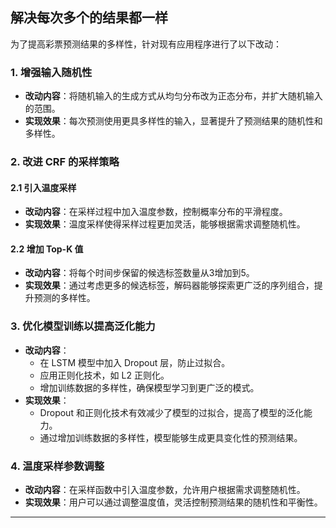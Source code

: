 ## 解决每次多个的结果都一样

为了提高彩票预测结果的多样性，针对现有应用程序进行了以下改动：

### 1. 增强输入随机性

- **改动内容**：将随机输入的生成方式从均匀分布改为正态分布，并扩大随机输入的范围。
- **实现效果**：每次预测使用更具多样性的输入，显著提升了预测结果的随机性和多样性。

### 2. 改进 CRF 的采样策略

#### 2.1 引入温度采样

- **改动内容**：在采样过程中加入温度参数，控制概率分布的平滑程度。
- **实现效果**：温度采样使得采样过程更加灵活，能够根据需求调整随机性。

#### 2.2 增加 Top-K 值

- **改动内容**：将每个时间步保留的候选标签数量从3增加到5。
- **实现效果**：通过考虑更多的候选标签，解码器能够探索更广泛的序列组合，提升预测的多样性。


### 3. 优化模型训练以提高泛化能力

- **改动内容**：
  - 在 LSTM 模型中加入 Dropout 层，防止过拟合。
  - 应用正则化技术，如 L2 正则化。
  - 增加训练数据的多样性，确保模型学习到更广泛的模式。
- **实现效果**：
  - Dropout 和正则化技术有效减少了模型的过拟合，提高了模型的泛化能力。
  - 通过增加训练数据的多样性，模型能够生成更具变化性的预测结果。


### 4. 温度采样参数调整

- **改动内容**：在采样函数中引入温度参数，允许用户根据需求调整随机性。
- **实现效果**：用户可以通过调整温度值，灵活控制预测结果的随机性和平衡性。

---

